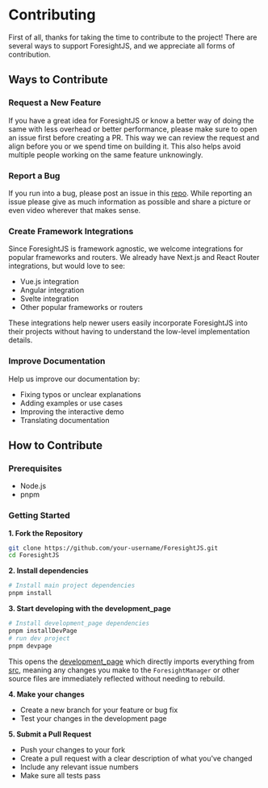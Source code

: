 # Contributing

First of all, thanks for taking the time to contribute to the project! There are several ways to support ForesightJS, and we appreciate all forms of contribution.

## Ways to Contribute

### Request a New Feature

If you have a great idea for ForesightJS or know a better way of doing the same with less overhead or better performance, please make sure to open an issue first before creating a PR. This way we can review the request and align before you or we spend time on building it. This also helps avoid multiple people working on the same feature unknowingly.

### Report a Bug

If you run into a bug, please post an issue in this [repo](https://github.com/spaansba/ForesightJS/issues/new). While reporting an issue please give as much information as possible and share a picture or even video wherever that makes sense.

### Create Framework Integrations

Since ForesightJS is framework agnostic, we welcome integrations for popular frameworks and routers. We already have Next.js and React Router integrations, but would love to see:

- Vue.js integration
- Angular integration
- Svelte integration
- Other popular frameworks or routers

These integrations help newer users easily incorporate ForesightJS into their projects without having to understand the low-level implementation details.

### Improve Documentation

Help us improve our documentation by:

- Fixing typos or unclear explanations
- Adding examples or use cases
- Improving the interactive demo
- Translating documentation

## How to Contribute

### Prerequisites

- Node.js
- pnpm

### Getting Started

**1. Fork the Repository**

```bash
git clone https://github.com/your-username/ForesightJS.git
cd ForesightJS
```

**2. Install dependencies**

```bash
# Install main project dependencies
pnpm install
```

**3. Start developing with the development_page**

```bash
# Install development_page dependencies
pnpm installDevPage
# run dev project
pnpm devpage
```

This opens the [development_page](/development_page) which directly imports everything from [src](/src/), meaning any changes you make to the `ForesightManager` or other source files are immediately reflected without needing to rebuild.

**4. Make your changes**

- Create a new branch for your feature or bug fix
- Test your changes in the development page

**5. Submit a Pull Request**

- Push your changes to your fork
- Create a pull request with a clear description of what you've changed
- Include any relevant issue numbers
- Make sure all tests pass
